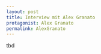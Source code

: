 ```yaml
---
layout: post
title: Interview mit Alex Granato
protagonist: Alex Granato
permalink: AlexGranato
---
```

tbd